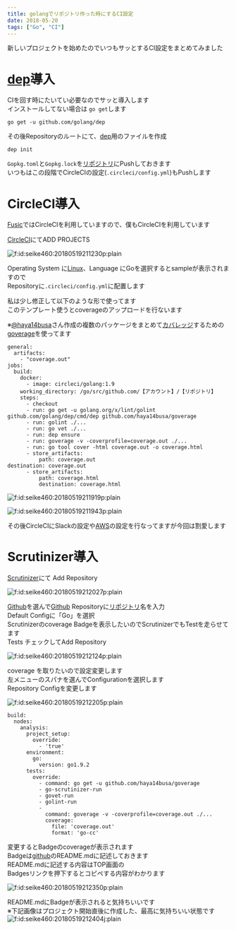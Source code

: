 ```yaml
---
title: golangでリポジトリ作った時にするCI設定
date: 2018-05-20
tags: ["Go", "CI"]
---
```

<p>新しいプロジェクトを始めたのでいつもサッとするCI設定をまとめてみました</p>

<h1><a class="keyword" href="http://d.hatena.ne.jp/keyword/dep">dep</a>導入</h1>

<p>CIを回す時にたいてい必要なのでサッと導入します<br/>
インストールしてない場合は <code>go get</code>します</p>

```
go get -u github.com/golang/dep
```

<p>その後Repositoryのルートにて、<a class="keyword" href="http://d.hatena.ne.jp/keyword/dep">dep</a>用のファイルを作成</p>

```
dep init
```

<p><code>Gopkg.toml</code>と<code>Gopkg.lock</code>を<a class="keyword" href="http://d.hatena.ne.jp/keyword/%A5%EA%A5%DD%A5%B8%A5%C8%A5%EA">リポジトリ</a>にPushしておきます<br/>
いつもはこの段階でCircleCIの設定(<code>.circleci/config.yml</code>)もPushします</p>

<h1>CircleCI導入</h1>

<p><a href="https://fusic.co.jp">Fusic</a>ではCircleCIを利用していますので、僕もCircleCIを利用しています</p>

<p><a href="https://circleci.com">CircleCI</a>にてADD PROJECTS</p>

<p><span itemscope itemtype="http://schema.org/Photograph"><img src="https://cdn-ak.f.st-hatena.com/images/fotolife/s/seike460/20180519/20180519211230.png" alt="f:id:seike460:20180519211230p:plain" title="f:id:seike460:20180519211230p:plain" class="hatena-fotolife" itemprop="image"></span></p>

<p>Operating System に<a class="keyword" href="http://d.hatena.ne.jp/keyword/Linux">Linux</a>、Language にGoを選択するとsampleが表示されますので<br/>
Repositoryに<code>.circleci/config.yml</code>に配置します</p>

<p>私は少し修正して以下のような形で使ってます<br/>
このテンプレート使うとcoverageのアップロードを行ないます</p>

<p>※<a href="https://twitter.com/haya14busa">@haya14busa</a>さん作成の複数のパッケージをまとめて<a class="keyword" href="http://d.hatena.ne.jp/keyword/%A5%AB%A5%D0%A5%EC%A5%C3%A5%B8">カバレッジ</a>するための<br/>
<a href="https://github.com/haya14busa/goverage">goverage</a>を使ってます</p>

```
general:
  artifacts:
    - "coverage.out"
jobs:
  build:
    docker:
      - image: circleci/golang:1.9
    working_directory: /go/src/github.com/【アカウント】/【リポジトリ】
    steps:
      - checkout
      - run: go get -u golang.org/x/lint/golint github.com/golang/dep/cmd/dep github.com/haya14busa/goverage
      - run: golint ./...
      - run: go vet ./...
      - run: dep ensure
      - run: goverage -v -coverprofile=coverage.out ./...
      - run: go tool cover -html coverage.out -o coverage.html
      - store_artifacts:
          path: coverage.out                                                                                                                                                                                              destination: coverage.out
      - store_artifacts:
          path: coverage.html
          destination: coverage.html
```

<p><span itemscope itemtype="http://schema.org/Photograph"><img src="https://cdn-ak.f.st-hatena.com/images/fotolife/s/seike460/20180519/20180519211919.png" alt="f:id:seike460:20180519211919p:plain" title="f:id:seike460:20180519211919p:plain" class="hatena-fotolife" itemprop="image"></span></p>

<p><span itemscope itemtype="http://schema.org/Photograph"><img src="https://cdn-ak.f.st-hatena.com/images/fotolife/s/seike460/20180519/20180519211943.png" alt="f:id:seike460:20180519211943p:plain" title="f:id:seike460:20180519211943p:plain" class="hatena-fotolife" itemprop="image"></span></p>

<p>その後CircleCIにSlackの設定や<a class="keyword" href="http://d.hatena.ne.jp/keyword/AWS">AWS</a>の設定を行なってますが今回は割愛します</p>

<h1>Scrutinizer導入</h1>

<p><a href="https://scrutinizer-ci.com/">Scrutinizer</a>にて Add Repository</p>

<p><span itemscope itemtype="http://schema.org/Photograph"><img src="https://cdn-ak.f.st-hatena.com/images/fotolife/s/seike460/20180519/20180519212027.png" alt="f:id:seike460:20180519212027p:plain" title="f:id:seike460:20180519212027p:plain" class="hatena-fotolife" itemprop="image"></span></p>

<p><a class="keyword" href="http://d.hatena.ne.jp/keyword/Github">Github</a>を選んで<a class="keyword" href="http://d.hatena.ne.jp/keyword/Github">Github</a> Repositoryに<a class="keyword" href="http://d.hatena.ne.jp/keyword/%A5%EA%A5%DD%A5%B8%A5%C8%A5%EA">リポジトリ</a>名を入力<br/>
Default Configに「Go」を選択<br/>
Scrutinizerのcoverage Badgeを表示したいのでScrutinizerでもTestを走らせてます<br/>
Tests チェックしてAdd Repository</p>

<p><span itemscope itemtype="http://schema.org/Photograph"><img src="https://cdn-ak.f.st-hatena.com/images/fotolife/s/seike460/20180519/20180519212124.png" alt="f:id:seike460:20180519212124p:plain" title="f:id:seike460:20180519212124p:plain" class="hatena-fotolife" itemprop="image"></span></p>

<p>coverage を取りたいので設定変更します<br/>
左メニューのスパナを選んでConfigurationを選択します<br/>
Repository Configを変更します</p>

<p><span itemscope itemtype="http://schema.org/Photograph"><img src="https://cdn-ak.f.st-hatena.com/images/fotolife/s/seike460/20180519/20180519212205.png" alt="f:id:seike460:20180519212205p:plain" title="f:id:seike460:20180519212205p:plain" class="hatena-fotolife" itemprop="image"></span></p>

```
build:
  nodes:
    analysis:
      project_setup:
        override:
          - 'true'
      environment:
        go:
          version: go1.9.2
      tests:
        override:
          - command: go get -u github.com/haya14busa/goverage
          - go-scrutinizer-run
          - govet-run
          - golint-run
          -
            command: goverage -v -coverprofile=coverage.out ./...
            coverage:
              file: 'coverage.out'
              format: 'go-cc'
```

<p>変更するとBadgeのcoverageが表示されます<br/>
Badgeは<a class="keyword" href="http://d.hatena.ne.jp/keyword/github">github</a>のREADME.mdに記述しておきます<br/>
README.mdに記述する内容はTOP画面の<br/>
Badgesリンクを押下するとコピペする内容がわかります</p>

<p><span itemscope itemtype="http://schema.org/Photograph"><img src="https://cdn-ak.f.st-hatena.com/images/fotolife/s/seike460/20180519/20180519212350.png" alt="f:id:seike460:20180519212350p:plain" title="f:id:seike460:20180519212350p:plain" class="hatena-fotolife" itemprop="image"></span></p>

<p>README.mdにBadgeが表示されると気持ちいいです<br/>
※下記画像はプロジェクト開始直後に作成した、最高に気持ちいい状態です
<span itemscope itemtype="http://schema.org/Photograph"><img src="https://cdn-ak.f.st-hatena.com/images/fotolife/s/seike460/20180519/20180519212404.jpg" alt="f:id:seike460:20180519212404j:plain" title="f:id:seike460:20180519212404j:plain" class="hatena-fotolife" itemprop="image"></span></p>
